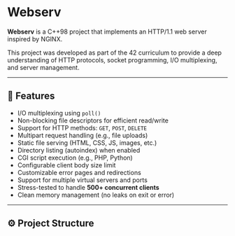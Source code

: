 # Webserv

**Webserv** is a C++98 project that implements an HTTP/1.1 web server inspired by NGINX.

This project was developed as part of the 42 curriculum to provide a deep understanding of HTTP protocols, socket programming, I/O multiplexing, and server management.

---

## 🚀 Features

- I/O multiplexing using `poll()`
- Non-blocking file descriptors for efficient read/write
- Support for HTTP methods: `GET`, `POST`, `DELETE`
- Multipart request handling (e.g., file uploads)
- Static file serving (HTML, CSS, JS, images, etc.)
- Directory listing (autoindex) when enabled
- CGI script execution (e.g., PHP, Python)
- Configurable client body size limit
- Customizable error pages and redirections
- Support for multiple virtual servers and ports
- Stress-tested to handle **500+ concurrent clients**
- Clean memory management (no leaks on exit or error)

---

## ⚙️ Project Structure
